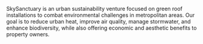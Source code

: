 SkySanctuary is an urban sustainability venture focused on green roof installations to combat environmental challenges in metropolitan areas. Our goal is to reduce urban heat, improve air quality, manage stormwater, and enhance biodiversity, while also offering economic and aesthetic benefits to property owners.
